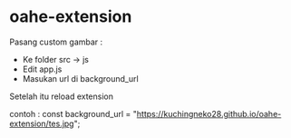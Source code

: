 # oahe-extension
Pasang custom gambar : 
- Ke folder src -> js
- Edit app.js 
- Masukan url di background_url


Setelah itu reload extension

contoh : 
const background_url = "https://kuchingneko28.github.io/oahe-extension/tes.jpg";
